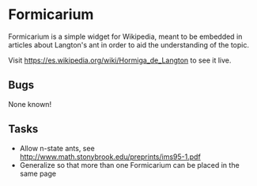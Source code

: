 Formicarium
===========

Formicarium is a simple widget for Wikipedia, meant to be embedded in articles about Langton's ant in order to aid the understanding of the topic.

Visit https://es.wikipedia.org/wiki/Hormiga_de_Langton to see it live.

Bugs
----
None known!

Tasks
-----
* Allow n-state ants, see http://www.math.stonybrook.edu/preprints/ims95-1.pdf
* Generalize so that more than one Formicarium can be placed in the same page